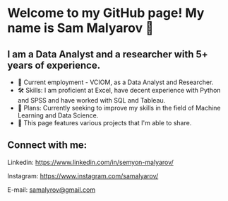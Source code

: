 # Welcome to my GitHub page! My name is Sam Malyarov 👋

## I am a Data Analyst and a researcher with 5+ years of experience.
- 💬 Current employment - VCIOM, as a Data Analyst and Researcher.
- 🛠️ Skills: I am proficient at Excel, have decent experience with Python and SPSS and have worked with SQL and Tableau.
- 🤖 Plans: Currently seeking to improve my skills in the field of Machine Learning and Data Science.
- 💾 This page features various projects that I'm able to share.

## Connect with me:
Linkedin: https://www.linkedin.com/in/semyon-malyarov/

Instagram: https://www.instagram.com/samalyarov/

E-mail: samalyrov@gmail.com





